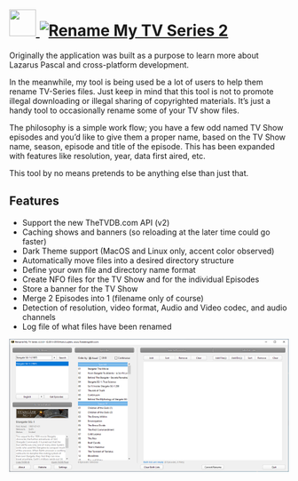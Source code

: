 # [<img src="https://cdn.jsdelivr.net/gh/JourneyOver/chocolatey-packages@76c7b31b4ba90b90decfbc40c928a9b939973555/automatic/renamemytvseries2/icons/48x48.png" height="48" width="48" /> ![Rename My TV Series 2](https://img.shields.io/chocolatey/v/renamemytvseries2.svg?label=Rename%20My%20TV%20Series%202&style=for-the-badge)](https://chocolatey.org/packages/renamemytvseries2)

Originally the application was built as a purpose to learn more about Lazarus Pascal and cross-platform development.

In the meanwhile, my tool is being used be a lot of users to help them rename TV-Series files.
Just keep in mind that this tool is not to promote illegal downloading or illegal sharing of copyrighted materials. It’s just a handy tool to occasionally rename some of your TV show files.

The philosophy is a simple work flow; you have a few odd named TV Show episodes and you’d like to give them a proper name, based on the TV Show name, season, episode and title of the episode. This has been expanded with features like resolution, year, data first aired, etc.

This tool by no means pretends to be anything else than just that.

## Features

- Support the new TheTVDB.com API (v2)
- Caching shows and banners (so reloading at the later time could go faster)
- Dark Theme support (MacOS and Linux only, accent color observed)
- Automatically move files into a desired directory structure
- Define your own file and directory name format
- Create NFO files for the TV Show and for the individual Episodes
- Store a banner for the TV Show
- Merge 2 Episodes into 1 (filename only of course)
- Detection of resolution, video format, Audio and Video codec, and audio channels
- Log file of what files have been renamed

![screenshot](https://raw.githubusercontent.com/JourneyOver/chocolatey-packages/master/readme_imgs/renamemytvseries2.png)
